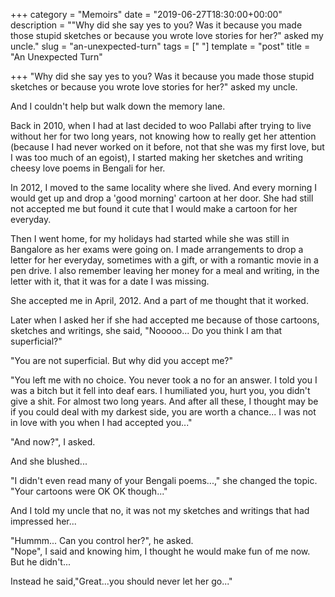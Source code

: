 +++
category = "Memoirs"
date = "2019-06-27T18:30:00+00:00"
description = "\"Why did she say yes to you? Was it because you made those stupid sketches or because you wrote love stories for her?\" asked my uncle."
slug = "an-unexpected-turn"
tags = ["  "]
template = "post"
title = "An Unexpected Turn"

+++
"Why did she say yes to you? Was it because you made those stupid sketches or because you wrote love stories for her?" asked my uncle.

And I couldn't help but walk down the memory lane.
<!--more-->

Back in 2010, when I had at last decided to woo Pallabi after trying to live without her for two long years, not knowing how to really get her attention (because I had never worked on it before, not that she was my first love, but I was too much of an egoist), I started making her sketches and writing cheesy love poems in Bengali for her.

In 2012, I moved to the same locality where she lived. And every morning I would get up and drop a 'good morning' cartoon at her door. She had still not accepted me but found it cute that I would make a cartoon for her everyday.

Then I went home, for my holidays had started while she was still in Bangalore as her exams were going on. I made arrangements to drop a letter for her everyday, sometimes with a gift, or with a romantic movie in a pen drive. I also remember leaving her money for a meal and writing, in the letter with it, that it was for a date I was missing.

She accepted me in April, 2012. And a part of me thought that it worked.

Later when I asked her if she had accepted me because of those cartoons, sketches and writings, she said, "Nooooo... Do you think I am that superficial?"

"You are not superficial. But why did you accept me?"

"You left me with no choice. You never took a no for an answer. I told you I was a bitch but it fell into deaf ears. I humiliated you, hurt you, you didn't give a shit. For almost two long years. And after all these, I thought may be if you could deal with my darkest side, you are worth a chance... I was not in love with you when I had accepted you..."

"And now?", I asked.

And she blushed...

"I didn't even read many of your Bengali poems...," she changed the topic. "Your cartoons were OK OK though..."

And I told my uncle that no, it was not my sketches and writings that had impressed her...

"Hummm... Can you control her?", he asked.  
"Nope", I said and knowing him, I thought he would make fun of me now. But he didn't...

Instead he said,"Great...you should never let her go..."
